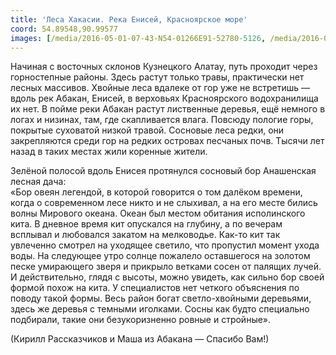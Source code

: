 ```yaml
---
title: 'Леса Хакасии. Река Енисей, Красноярское море'
coord: 54.89548,90.99577
images: [/media/2016-05-01-07-43-N54-01266E91-52780-5126, /media/2016-05-19-11-49-N54-95872E91-24429-5433]
---
```


Начиная с восточных склонов Кузнецкого Алатау, путь проходит через горностепные районы. Здесь растут только травы, практически нет лесных массивов. Хвойные леса вдалеке от гор уже не встретишь — вдоль рек Абакан, Енисей, в верховьях Красноярского водохранилища их нет. В пойме реки Абакан растут лиственные деревья, ещё немного в логах и низинах, там, где скапливается влага. Повсюду пологие горы, покрытые суховатой низкой травой. Сосновые леса редки, они закрепляются среди гор на редких островах песчаных почв. Тысячи лет назад в таких местах жили коренные жители.

Зелёной полосой вдоль Енисея протянулся сосновый бор Анашенская лесная дача:<br>
«Бор овеян легендой, в которой говорится о том далёком времени, когда о современном лесе никто и не слыхивал, а на его месте бились волны Мирового океана. Океан был местом обитания исполинского кита. В дневное время кит опускался на глубину, а по вечерам всплывал и любовался закатом на мелководье. Как-то кит так увлеченно смотрел на уходящее светило, что пропустил момент ухода воды. На следующее утро солнце пожалело оставшегося на золотом песке умирающего зверя и прикрыло ветками сосен от палящих лучей. И действительно, глядя с высоты, можно увидеть, как сильно бор своей формой похож на кита. У специалистов нет четкого объяснения по поводу такой формы. Весь район богат светло-хвойными деревьями, здесь же деревья с темными иголками. Сосны как будто специально подбирали, такие они безукоризненно ровные и стройные».

(Кирилл Рассказчиков и Маша из Абакана&nbsp;— Спасибо Вам!)
